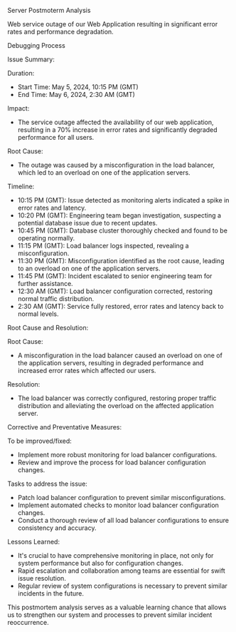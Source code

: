 Server Postmoterm Analysis

Web service outage of our Web Application resulting in significant error rates and performance degradation.

Debugging Process

Issue Summary:

Duration:
- Start Time: May 5, 2024, 10:15 PM (GMT)
- End Time: May 6, 2024, 2:30 AM (GMT)

Impact:

- The service outage affected the availability of our web application, resulting in a 70% increase in error rates and significantly degraded performance for all users.

Root Cause:

- The outage was caused by a misconfiguration in the load balancer, which led to an overload on one of the application servers.

Timeline:
- 10:15 PM (GMT): Issue detected as monitoring alerts indicated a spike in error rates and latency.
- 10:20 PM (GMT): Engineering team began investigation, suspecting a potential database issue due to recent updates.
- 10:45 PM (GMT): Database cluster thoroughly checked and found to be operating normally.
- 11:15 PM (GMT): Load balancer logs inspected, revealing a misconfiguration.
- 11:30 PM (GMT): Misconfiguration identified as the root cause, leading to an overload on one of the application servers.
- 11:45 PM (GMT): Incident escalated to senior engineering team for further assistance.
- 12:30 AM (GMT): Load balancer configuration corrected, restoring normal traffic distribution.
- 2:30 AM (GMT): Service fully restored, error rates and latency back to normal levels.

Root Cause and Resolution:

Root Cause:

- A misconfiguration in the load balancer caused an overload on one of the application servers, resulting in degraded performance and increased error rates which affected our users.

Resolution:

- The load balancer was correctly configured, restoring proper traffic distribution and alleviating the overload on the affected application server.

Corrective and Preventative Measures:

To be improved/fixed:
- Implement more robust monitoring for load balancer configurations.
- Review and improve the process for load balancer configuration changes.

Tasks to address the issue:
- Patch load balancer configuration to prevent similar misconfigurations.
- Implement automated checks to monitor load balancer configuration changes.
- Conduct a thorough review of all load balancer configurations to ensure consistency and accuracy.

Lessons Learned:
- It's crucial to have comprehensive monitoring in place, not only for system performance but also for configuration changes.
- Rapid escalation and collaboration among teams are essential for swift issue resolution.
- Regular review of system configurations is necessary to prevent similar incidents in the future.

This postmortem analysis serves as a valuable learning chance that allows us to strengthen our system and processes to prevent similar incident reoccurrence.

